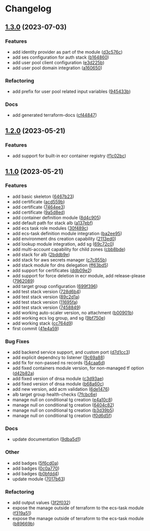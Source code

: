 # Changelog

## [1.3.0](https://github.com/Excoriate/terraform-registry-aws-stacks/compare/v1.2.0...v1.3.0) (2023-07-03)


### Features

* add identity provider as part of the module ([d3c576c](https://github.com/Excoriate/terraform-registry-aws-stacks/commit/d3c576c5fdf757cedeea96af9227cf9ed88a2a25))
* add ses configuration for auth stack ([b164860](https://github.com/Excoriate/terraform-registry-aws-stacks/commit/b1648602f381ecab83965b16cabf5ca2ac1d4636))
* add user pool client configuration ([e3d225b](https://github.com/Excoriate/terraform-registry-aws-stacks/commit/e3d225bd499ef476a0886c093d7e1ccdc28682f2))
* add user pool domain integration ([a160650](https://github.com/Excoriate/terraform-registry-aws-stacks/commit/a1606504672d3d998df5f5b66e321ae7421a8689))


### Refactoring

* add prefix for user pool related input variables ([945433b](https://github.com/Excoriate/terraform-registry-aws-stacks/commit/945433bddd8ec931fbc264e502df75f142a11535))


### Docs

* add generated terraform-docs ([cf44847](https://github.com/Excoriate/terraform-registry-aws-stacks/commit/cf44847d9bed3856654b97ef45fabdf629d42b4c))

## [1.2.0](https://github.com/Excoriate/terraform-registry-aws-stacks/compare/v1.1.0...v1.2.0) (2023-05-21)


### Features

* add support for built-in ecr container registry ([f1c02bc](https://github.com/Excoriate/terraform-registry-aws-stacks/commit/f1c02bcb4253e93d9e019828c1a138954087e27a))

## [1.1.0](https://github.com/Excoriate/terraform-registry-aws-stacks/compare/v1.0.0...v1.1.0) (2023-05-21)


### Features

* add basic skeleton ([6467b23](https://github.com/Excoriate/terraform-registry-aws-stacks/commit/6467b2302d7d92cad4bfa615c8737ef9bacf1129))
* add certificate ([acd559b](https://github.com/Excoriate/terraform-registry-aws-stacks/commit/acd559bd1a5a7d351f058c156851ced072ac4f9f))
* add certificate ([7464ee3](https://github.com/Excoriate/terraform-registry-aws-stacks/commit/7464ee3ac71dc90105f4d10ccc7e09f310bcec2a))
* add certificate ([9a5d8ed](https://github.com/Excoriate/terraform-registry-aws-stacks/commit/9a5d8ed9e09a130449d7d6e3c858fbbde6e9477f))
* add container definition module ([8d4c905](https://github.com/Excoriate/terraform-registry-aws-stacks/commit/8d4c905a3ca57e93aa95ed0671a8eb55579f94aa))
* add default path for stack alb ([a137ebf](https://github.com/Excoriate/terraform-registry-aws-stacks/commit/a137ebfa32c70f76b772ea0f4d240cf45e5dff7d))
* add ecs task role modules ([30f489c](https://github.com/Excoriate/terraform-registry-aws-stacks/commit/30f489cfa48962a0178b3c8ebe99ed8ecaf881b5))
* add ecs-task definition module integration ([ba2ee95](https://github.com/Excoriate/terraform-registry-aws-stacks/commit/ba2ee95261d78945ec893be1475ce1808eb3a57b))
* add environment dns creation capability ([2113ed0](https://github.com/Excoriate/terraform-registry-aws-stacks/commit/2113ed0e1510d96e0a1ab346b36fc0b8828a8ecd))
* add lookup module integration, add sg ([69c72c0](https://github.com/Excoriate/terraform-registry-aws-stacks/commit/69c72c0d2483fb87deae684abf0e67691359660c))
* add multi-account capability for child zones ([cbb8bde](https://github.com/Excoriate/terraform-registry-aws-stacks/commit/cbb8bdea33688be276fb0e95ff7eb63baf744941))
* add stack for alb ([2bddb9e](https://github.com/Excoriate/terraform-registry-aws-stacks/commit/2bddb9ef17a331b4686923d4e2bf8883d0c6bc3a))
* add stack for aws secrets manager ([c7c955b](https://github.com/Excoriate/terraform-registry-aws-stacks/commit/c7c955bf35cadd583ac413e0b29dda33b867c9dd))
* add stack module for dns delegation ([ff63bd5](https://github.com/Excoriate/terraform-registry-aws-stacks/commit/ff63bd5bfe9515bad35335bc35930d6a0020cf07))
* add support for certificates ([ddb09e2](https://github.com/Excoriate/terraform-registry-aws-stacks/commit/ddb09e2f377dee4495f7bfd4501307c3bf668f12))
* add support for force deletion in ecr module, add release-please ([7962089](https://github.com/Excoriate/terraform-registry-aws-stacks/commit/796208928ef5bc82b7e5fc24af9ae9cd5ae5d2a5))
* add target group configuration ([699f396](https://github.com/Excoriate/terraform-registry-aws-stacks/commit/699f396551e8eef88ed423b436232f6360af4d40))
* add test stack version ([728d6b4](https://github.com/Excoriate/terraform-registry-aws-stacks/commit/728d6b4530554487ab941ce93926e8282a733811))
* add test stack version ([89c2d1a](https://github.com/Excoriate/terraform-registry-aws-stacks/commit/89c2d1aee5e2e5fdc634a5f2034d2a69c032df74))
* add test stack version ([11695fa](https://github.com/Excoriate/terraform-registry-aws-stacks/commit/11695fa4140dfbc9bcf3b7c24b4a52b83db78ec7))
* add test stack version ([7458849](https://github.com/Excoriate/terraform-registry-aws-stacks/commit/74588496c8c0936f9fa7c1bab50568f82effcca4))
* add working auto-scaler version, no attachment ([b00901b](https://github.com/Excoriate/terraform-registry-aws-stacks/commit/b00901b52dd1b09263e7de4edc0251315089dede))
* add working ecs log group, and sg ([9bf750e](https://github.com/Excoriate/terraform-registry-aws-stacks/commit/9bf750e5b5a5da6a418dc6e2755680d5e82ea71e))
* add working stack ([cc764d9](https://github.com/Excoriate/terraform-registry-aws-stacks/commit/cc764d9f2919c8312b39a74371dd4e74bbd542b9))
* first commit ([41e4a59](https://github.com/Excoriate/terraform-registry-aws-stacks/commit/41e4a59dd59d5cf6346bd962649013cd58335444))


### Bug Fixes

* add backend service support, and custom port ([d7d1cc3](https://github.com/Excoriate/terraform-registry-aws-stacks/commit/d7d1cc3d3dedd3f60adc879d3c19a24d70c185ee))
* add explicit dependncy to listener ([9c69a88](https://github.com/Excoriate/terraform-registry-aws-stacks/commit/9c69a8897ed40bb20b465307c801cffc17d0719e))
* add fix for non-passed ns records ([54caa6d](https://github.com/Excoriate/terraform-registry-aws-stacks/commit/54caa6d4d25382421411c033a8184cbb12243668))
* add fixed containers module version, for non-managed tf option ([d42b82a](https://github.com/Excoriate/terraform-registry-aws-stacks/commit/d42b82a2159250b98625c53c92306c1fa061f6a7))
* add fixed version of dnsa module ([c3d93ae](https://github.com/Excoriate/terraform-registry-aws-stacks/commit/c3d93ae5b4aade89d31290f46ea2d73ac0763868))
* add fixed version of dnsa module ([b68a60c](https://github.com/Excoriate/terraform-registry-aws-stacks/commit/b68a60c650970f82e315ee2c425db1f305beae57))
* add new version, add acm validation ([6de1476](https://github.com/Excoriate/terraform-registry-aws-stacks/commit/6de1476d8a8b1f6c24d02cd4112334af452dffc6))
* alb target group health-checks ([7fcbc6e](https://github.com/Excoriate/terraform-registry-aws-stacks/commit/7fcbc6e2067eb7b5952769bc2b35e9dcd072b443))
* manage null on conditional tg creation ([e4a10c8](https://github.com/Excoriate/terraform-registry-aws-stacks/commit/e4a10c8fab73c171b806417cd0e4835908476736))
* manage null on conditional tg creation ([6404c82](https://github.com/Excoriate/terraform-registry-aws-stacks/commit/6404c8265b5ae1e79647e69d7b5db96fbb3e034c))
* manage null on conditional tg creation ([b3d39b5](https://github.com/Excoriate/terraform-registry-aws-stacks/commit/b3d39b5a45fba584c2a477ed4db164c87aa54c37))
* manage null on conditional tg creation ([f0d6d5f](https://github.com/Excoriate/terraform-registry-aws-stacks/commit/f0d6d5f6fb6d74f671c3245b7eb1f90b8c4311ec))


### Docs

* update documentation ([9dba5d1](https://github.com/Excoriate/terraform-registry-aws-stacks/commit/9dba5d102da01dfe54be0e10a9bc9bd3437d10f2))


### Other

* add badges ([5f6cd0a](https://github.com/Excoriate/terraform-registry-aws-stacks/commit/5f6cd0a5b8516aa88e3481fef932bd3c8370d61b))
* add badges ([0c0a770](https://github.com/Excoriate/terraform-registry-aws-stacks/commit/0c0a770e6bf94f740c68d061df5327e72bfdf5a3))
* add badges ([b0bfdd4](https://github.com/Excoriate/terraform-registry-aws-stacks/commit/b0bfdd49fd55bb73fb8eef5e7a775790e4ea93f8))
* update module ([7017b63](https://github.com/Excoriate/terraform-registry-aws-stacks/commit/7017b634b56b10a529913a61fde8a8ad646fb9d4))


### Refactoring

* add output values ([3f2f032](https://github.com/Excoriate/terraform-registry-aws-stacks/commit/3f2f032bab7bd24c1035ad75b1182b649ecf10a4))
* expose the manage outside of terraform to the ecs-task module ([f319a51](https://github.com/Excoriate/terraform-registry-aws-stacks/commit/f319a51fb204c97aea9a8a2a165fea85a38d3f2c))
* expose the manage outside of terraform to the ecs-task module ([b89669b](https://github.com/Excoriate/terraform-registry-aws-stacks/commit/b89669b6c8ab5e81a98d9b364599a8daaeb331ac))
